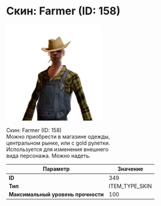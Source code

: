 # Скин: Farmer (ID: 158)

![Item Image](../img/349.webp?raw=true)

Скин: Farmer (ID: 158)<br>Можно приобрести в магазине одежды,<br>центральном рынке, или с gold рулетки.<br>Используется для изменения внешнего<br>вида персонажа. Можно надеть.


| Параметр | Значение |
|----------|----------|
| **ID** | 349 |
| **Тип** | ITEM_TYPE_SKIN |
| **Максимальный уровень прочности** | 100 |

